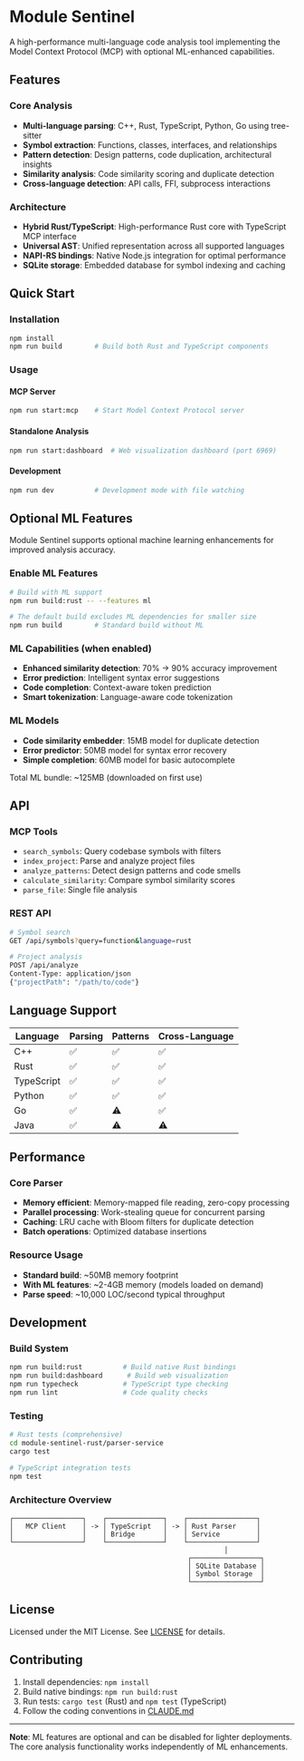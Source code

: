 # Module Sentinel

A high-performance multi-language code analysis tool implementing the Model Context Protocol (MCP) with optional ML-enhanced capabilities.

## Features

### Core Analysis
- **Multi-language parsing**: C++, Rust, TypeScript, Python, Go using tree-sitter
- **Symbol extraction**: Functions, classes, interfaces, and relationships
- **Pattern detection**: Design patterns, code duplication, architectural insights
- **Similarity analysis**: Code similarity scoring and duplicate detection
- **Cross-language detection**: API calls, FFI, subprocess interactions

### Architecture
- **Hybrid Rust/TypeScript**: High-performance Rust core with TypeScript MCP interface
- **Universal AST**: Unified representation across all supported languages
- **NAPI-RS bindings**: Native Node.js integration for optimal performance
- **SQLite storage**: Embedded database for symbol indexing and caching

## Quick Start

### Installation
```bash
npm install
npm run build        # Build both Rust and TypeScript components
```

### Usage

#### MCP Server
```bash
npm run start:mcp    # Start Model Context Protocol server
```

#### Standalone Analysis
```bash
npm run start:dashboard  # Web visualization dashboard (port 6969)
```

#### Development
```bash
npm run dev          # Development mode with file watching
```

## Optional ML Features

Module Sentinel supports optional machine learning enhancements for improved analysis accuracy.

### Enable ML Features
```bash
# Build with ML support
npm run build:rust -- --features ml

# The default build excludes ML dependencies for smaller size
npm run build        # Standard build without ML
```

### ML Capabilities (when enabled)
- **Enhanced similarity detection**: 70% → 90% accuracy improvement
- **Error prediction**: Intelligent syntax error suggestions
- **Code completion**: Context-aware token prediction
- **Smart tokenization**: Language-aware code tokenization

### ML Models
- **Code similarity embedder**: 15MB model for duplicate detection
- **Error predictor**: 50MB model for syntax error recovery
- **Simple completion**: 60MB model for basic autocomplete

Total ML bundle: ~125MB (downloaded on first use)

## API

### MCP Tools
- `search_symbols`: Query codebase symbols with filters
- `index_project`: Parse and analyze project files
- `analyze_patterns`: Detect design patterns and code smells
- `calculate_similarity`: Compare symbol similarity scores
- `parse_file`: Single file analysis

### REST API
```bash
# Symbol search
GET /api/symbols?query=function&language=rust

# Project analysis
POST /api/analyze
Content-Type: application/json
{"projectPath": "/path/to/code"}
```

## Language Support

| Language   | Parsing | Patterns | Cross-Language |
|------------|---------|----------|----------------|
| C++        | ✅      | ✅       | ✅             |
| Rust       | ✅      | ✅       | ✅             |
| TypeScript | ✅      | ✅       | ✅             |
| Python     | ✅      | ✅       | ✅             |
| Go         | ✅      | ⚠️       | ✅             |
| Java       | ✅      | ⚠️       | ⚠️             |

## Performance

### Core Parser
- **Memory efficient**: Memory-mapped file reading, zero-copy processing
- **Parallel processing**: Work-stealing queue for concurrent parsing
- **Caching**: LRU cache with Bloom filters for duplicate detection
- **Batch operations**: Optimized database insertions

### Resource Usage
- **Standard build**: ~50MB memory footprint
- **With ML features**: ~2-4GB memory (models loaded on demand)
- **Parse speed**: ~10,000 LOC/second typical throughput

## Development

### Build System
```bash
npm run build:rust          # Build native Rust bindings
npm run build:dashboard      # Build web visualization
npm run typecheck           # TypeScript type checking
npm run lint                # Code quality checks
```

### Testing
```bash
# Rust tests (comprehensive)
cd module-sentinel-rust/parser-service
cargo test

# TypeScript integration tests
npm test
```

### Architecture Overview
```
┌─────────────────┐    ┌──────────────┐    ┌─────────────────┐
│   MCP Client    │ -> │ TypeScript   │ -> │ Rust Parser     │
│                 │    │ Bridge       │    │ Service         │
└─────────────────┘    └──────────────┘    └─────────────────┘
                                                     │
                                            ┌─────────────────┐
                                            │ SQLite Database │
                                            │ Symbol Storage  │
                                            └─────────────────┘
```

## License

Licensed under the MIT License. See [LICENSE](LICENSE) for details.

## Contributing

1. Install dependencies: `npm install`
2. Build native bindings: `npm run build:rust`
3. Run tests: `cargo test` (Rust) and `npm test` (TypeScript)
4. Follow the coding conventions in [CLAUDE.md](CLAUDE.md)

---

**Note**: ML features are optional and can be disabled for lighter deployments. The core analysis functionality works independently of ML enhancements.